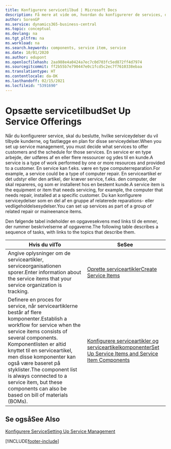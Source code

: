 ```yaml
---
title: Konfigurere servicetilbud | Microsoft Docs
description: Få mere at vide om, hvordan du konfigurerer de services, du tilbyder kunderne.
author: SorenGP
ms.service: dynamics365-business-central
ms.topic: conceptual
ms.devlang: na
ms.tgt_pltfrm: na
ms.workload: na
ms.search.keywords: components, service item, service
ms.date: 10/01/2020
ms.author: edupont
ms.openlocfilehash: 2aa988e4a0424a7ec7c0d703fc5ed872ff4d7974
ms.sourcegitcommit: ff2b55b7e790447e0c1fcd5c2ec7f7610338ebaa
ms.translationtype: HT
ms.contentlocale: da-DK
ms.lasthandoff: 02/15/2021
ms.locfileid: "5391690"
---
```

# <a name="set-up-service-offerings"></a><span data-ttu-id="6b853-103">Opsætte servicetilbud</span><span class="sxs-lookup"><span data-stu-id="6b853-103">Set Up Service Offerings</span></span>
<span data-ttu-id="6b853-104">Når du konfigurerer service, skal du beslutte, hvilke serviceydelser du vil tilbyde kunderne, og fastlægge en plan for disse serviceydelser.</span><span class="sxs-lookup"><span data-stu-id="6b853-104">When you set up service management, you must decide what services to offer customers and the schedule for those services.</span></span> <span data-ttu-id="6b853-105">En service er en type arbejde, der udføres af en eller flere ressourcer og ydes til en kunde.</span><span class="sxs-lookup"><span data-stu-id="6b853-105">A service is a type of work performed by one or more resources and provided to a customer.</span></span> <span data-ttu-id="6b853-106">En service kan f.eks. være en type computerreparation.</span><span class="sxs-lookup"><span data-stu-id="6b853-106">For example, a service could be a type of computer repair.</span></span> <span data-ttu-id="6b853-107">En serviceartikel er det udstyr eller den artikel, der kræver service, f.eks. den computer, der skal repareres, og som er installeret hos en bestemt kunde.</span><span class="sxs-lookup"><span data-stu-id="6b853-107">A service item is the equipment or item that needs servicing, for example, the computer that needs repair, installed at a specific customer.</span></span> <span data-ttu-id="6b853-108">Du kan konfigurere serviceydelser som en del af en gruppe af relaterede reparations- eller vedligeholdelsesydelser.</span><span class="sxs-lookup"><span data-stu-id="6b853-108">You can set up services as part of a group of related repair or maineenance items.</span></span>  
  
<span data-ttu-id="6b853-109">Den følgende tabel indeholder en opgavesekvens med links til de emner, der rummer beskrivelserne af opgaverne.</span><span class="sxs-lookup"><span data-stu-id="6b853-109">The following table describes a sequence of tasks, with links to the topics that describe them.</span></span>  
  
|<span data-ttu-id="6b853-110">**Hvis du vil**</span><span class="sxs-lookup"><span data-stu-id="6b853-110">**To**</span></span>|<span data-ttu-id="6b853-111">**Se**</span><span class="sxs-lookup"><span data-stu-id="6b853-111">**See**</span></span>|  
|------------|-------------|  
|<span data-ttu-id="6b853-112">Angive oplysninger om de serviceartikler, serviceorganisationen sporer.</span><span class="sxs-lookup"><span data-stu-id="6b853-112">Enter information about the service items that your service organization is tracking.</span></span>|[<span data-ttu-id="6b853-113">Oprette serviceartikler</span><span class="sxs-lookup"><span data-stu-id="6b853-113">Create Service Items</span></span>](service-how-to-create-service-items.md)|  
|<span data-ttu-id="6b853-114">Definere en proces for service, når serviceartiklerne består af flere komponenter.</span><span class="sxs-lookup"><span data-stu-id="6b853-114">Establish a workflow for service when the service items consists of several components.</span></span> <span data-ttu-id="6b853-115">Komponentlisten er altid knyttet til en serviceartikel, men disse komponenter kan også være baseret på styklister.</span><span class="sxs-lookup"><span data-stu-id="6b853-115">The component list is always connected to a service item, but these components can also be based on bill of materials (BOMs).</span></span>|[<span data-ttu-id="6b853-116">Konfigurere serviceartikler og serviceartikelkomponenter</span><span class="sxs-lookup"><span data-stu-id="6b853-116">Set Up Service Items and Service Item Components</span></span>](service-how-setup-service-items.md)|  
  
## <a name="see-also"></a><span data-ttu-id="6b853-117">Se også</span><span class="sxs-lookup"><span data-stu-id="6b853-117">See Also</span></span>  
[<span data-ttu-id="6b853-118">Konfigurere Service</span><span class="sxs-lookup"><span data-stu-id="6b853-118">Setting Up Service Management</span></span>](service-setup-service.md)   

[!INCLUDE[footer-include](includes/footer-banner.md)]